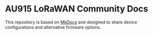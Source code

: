 # AU915 LoRaWAN Community Docs

This repository is based on [MkDocs](https://www.mkdocs.org/) and designed to share device configurations and alternative firmware options.

